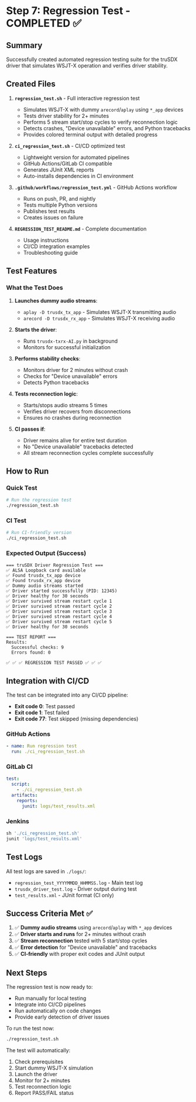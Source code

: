 # Step 7: Regression Test - COMPLETED ✅

## Summary

Successfully created automated regression testing suite for the truSDX driver that simulates WSJT-X operation and verifies driver stability.

## Created Files

1. **`regression_test.sh`** - Full interactive regression test
   - Simulates WSJT-X with dummy `arecord`/`aplay` using `*_app` devices
   - Tests driver stability for 2+ minutes
   - Performs 5 stream start/stop cycles to verify reconnection logic
   - Detects crashes, "Device unavailable" errors, and Python tracebacks
   - Provides colored terminal output with detailed progress

2. **`ci_regression_test.sh`** - CI/CD optimized test
   - Lightweight version for automated pipelines
   - GitHub Actions/GitLab CI compatible
   - Generates JUnit XML reports
   - Auto-installs dependencies in CI environment

3. **`.github/workflows/regression_test.yml`** - GitHub Actions workflow
   - Runs on push, PR, and nightly
   - Tests multiple Python versions
   - Publishes test results
   - Creates issues on failure

4. **`REGRESSION_TEST_README.md`** - Complete documentation
   - Usage instructions
   - CI/CD integration examples
   - Troubleshooting guide

## Test Features

### What the Test Does

1. **Launches dummy audio streams**:
   - `aplay -D trusdx_tx_app` - Simulates WSJT-X transmitting audio
   - `arecord -D trusdx_rx_app` - Simulates WSJT-X receiving audio

2. **Starts the driver**:
   - Runs `trusdx-txrx-AI.py` in background
   - Monitors for successful initialization

3. **Performs stability checks**:
   - Monitors driver for 2 minutes without crash
   - Checks for "Device unavailable" errors
   - Detects Python tracebacks

4. **Tests reconnection logic**:
   - Starts/stops audio streams 5 times
   - Verifies driver recovers from disconnections
   - Ensures no crashes during reconnection

5. **CI passes if**:
   - Driver remains alive for entire test duration
   - No "Device unavailable" tracebacks detected
   - All stream reconnection cycles complete successfully

## How to Run

### Quick Test
```bash
# Run the regression test
./regression_test.sh
```

### CI Test
```bash
# Run CI-friendly version
./ci_regression_test.sh
```

### Expected Output (Success)
```
=== truSDX Driver Regression Test ===
✅ ALSA Loopback card available
✅ Found trusdx_tx_app device
✅ Found trusdx_rx_app device
✅ Dummy audio streams started
✅ Driver started successfully (PID: 12345)
✅ Driver healthy for 30 seconds
✅ Driver survived stream restart cycle 1
✅ Driver survived stream restart cycle 2
✅ Driver survived stream restart cycle 3
✅ Driver survived stream restart cycle 4
✅ Driver survived stream restart cycle 5
✅ Driver healthy for 30 seconds

=== TEST REPORT ===
Results:
  Successful checks: 9
  Errors found: 0

✅ ✅ ✅ REGRESSION TEST PASSED ✅ ✅ ✅
```

## Integration with CI/CD

The test can be integrated into any CI/CD pipeline:

- **Exit code 0**: Test passed
- **Exit code 1**: Test failed
- **Exit code 77**: Test skipped (missing dependencies)

### GitHub Actions
```yaml
- name: Run regression test
  run: ./ci_regression_test.sh
```

### GitLab CI
```yaml
test:
  script:
    - ./ci_regression_test.sh
  artifacts:
    reports:
      junit: logs/test_results.xml
```

### Jenkins
```groovy
sh './ci_regression_test.sh'
junit 'logs/test_results.xml'
```

## Test Logs

All test logs are saved in `./logs/`:
- `regression_test_YYYYMMDD_HHMMSS.log` - Main test log
- `trusdx_driver_test.log` - Driver output during test
- `test_results.xml` - JUnit format (CI only)

## Success Criteria Met ✅

1. ✅ **Dummy audio streams** using `arecord`/`aplay` with `*_app` devices
2. ✅ **Driver starts and runs** for 2+ minutes without crash
3. ✅ **Stream reconnection** tested with 5 start/stop cycles
4. ✅ **Error detection** for "Device unavailable" and tracebacks
5. ✅ **CI-friendly** with proper exit codes and JUnit output

## Next Steps

The regression test is now ready to:
- Run manually for local testing
- Integrate into CI/CD pipelines
- Run automatically on code changes
- Provide early detection of driver issues

To run the test now:
```bash
./regression_test.sh
```

The test will automatically:
1. Check prerequisites
2. Start dummy WSJT-X simulation
3. Launch the driver
4. Monitor for 2+ minutes
5. Test reconnection logic
6. Report PASS/FAIL status
